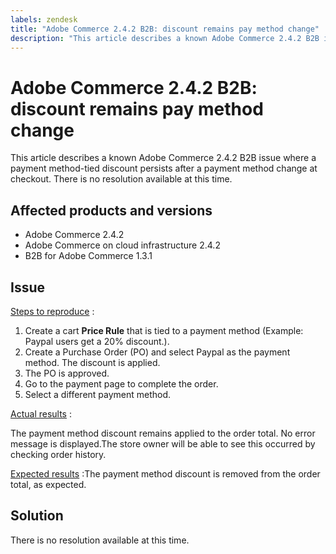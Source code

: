 ```yaml
---
labels: zendesk
title: "Adobe Commerce 2.4.2 B2B: discount remains pay method change"
description: "This article describes a known Adobe Commerce 2.4.2 B2B issue where a payment method-tied discount persists after a payment method change at checkout. There is no resolution available at this time."
---
```


# Adobe Commerce 2.4.2 B2B: discount remains pay method change

This article describes a known Adobe Commerce 2.4.2 B2B issue where a payment method-tied discount persists after a payment method change at checkout. There is no resolution available at this time.

## Affected products and versions

* Adobe Commerce 2.4.2
* Adobe Commerce on cloud infrastructure 2.4.2
* B2B for Adobe Commerce 1.3.1


## Issue

 <u>Steps to reproduce</u> :

1. Create a cart **Price Rule** that is tied to a payment method (Example: Paypal users get a 20% discount.).
1. Create a Purchase Order (PO) and select Paypal as the payment method. The discount is applied.
1. The PO is approved.
1. Go to the payment page to complete the order.
1. Select a different payment method.

 <u>Actual results</u> :

The payment method discount remains applied to the order total.  No error message is displayed.The store owner will be able to see this occurred by checking order history.

 <u>Expected results</u> :The payment method discount is removed from the order total, as expected.

## Solution

There is no resolution available at this time.